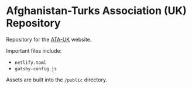# Afghanistan-Turks Association (UK) Repository

Repository for the [ATA-UK](https://ata-uk.org) website.

Important files include:

- `netlify.toml`
- `gatsby-config.js`

Assets are built into the `/public` directory.
